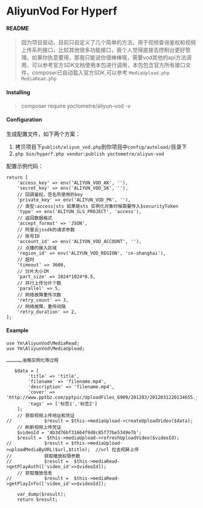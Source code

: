 # AliyunVod For Hyperf

#### README

> 因为项目驱动，目前只自定义了几个简单的方法，用于视频查询鉴权和视频上传系列接口，比较其他很多功能接口，我个人觉得直接去控制台更好管理。如果你执意要用，那我只能说你很棒棒哦，需要vod其他的api方法调用，可以参考官方SDK文档使用本包进行调用，本包包含官方所有接口文件，composer已自动载入官方SDK,可以参考 `MediaUpload.php` `MediaRead.php`


#### Installing

> composer require yoctometre/aliyun-vod -v


#### Configuration

生成配置文件，如下两个方案：
1.  拷贝项目下`publish/aliyun_vod.php`到你项目中`config/autoload/`目录下
2.  `php bin/hyperf.php vendor:publish yoctometre/aliyun-vod`

配置示例代码：

```
return [
    'access_key' => env('ALIYUN_VOD_AK', ''),
    'secret_key' => env('ALIYUN_VOD_SK', ''),
    // 回调鉴权，签名所使用的key
    'private_key' => env('ALIYUN_VOD_PK', ''),
    // 类型:access|sts 如果是sts 实例化对象时候需要传入$securityToken
    'type' => env('ALIYUN_SLS_PROJECT', 'access'),
    // 返回数据格式
    'accept_format' => 'JSON',
    // 阿里云jssdk的请求参数
    // 账号ID
    'account_id' => env('ALIYUN_VOD_ACCOUNT', ''),
    // 点播的接入区域
    'region_id' => env('ALIYUN_VOD_REGION', 'cn-shanghai'),
    // 超时
    'timeout' => 3600,
    // 分片大小1M
    'part_size' => 1024*1024*0.5,
    // 并行上传分片个数
    'parallel' => 5,
    // 网络故障重传次数
    'retry_count' => 3,
    // 网络故障，重传间隔
    'retry_duration' => 2,
];
```

#### Example

```
use Ym\AliyunVod\MediaRead;
use Ym\AliyunVod\MediaUpload;

………………省略实例化等过程

   $data = [
        'title' => 'title',
        'filename' => 'filename.mp4',
        'description' => 'filename.mp4',
        'cover' => 'http://www.pptbz.com/pptpic/UploadFiles_6909/201203/2012031220134655.jpg',
        'tags' => ['标签1','标签2']
    ];
    // 获取视频上传地址和凭证
//            $result = $this->mediaUpload->createUploadVideo($data);
    // 刷新视频上传凭证
    $videoId = '4b3d76bf31664f9d8c85f77be5349e7b';
    $result =  $this->mediaUpload->refreshUploadVideo($videoId);
//            $result = $this->mediaUpload->uploadMediaByURL($url,$title);  //url 拉去视屏上传
//            获取播放权限参数
//            $result =  $this->mediaRead->getPlayAuth(['video_id'=>$videoId]);
    // 获取播放信息
//            $result =  $this->mediaRead->getPlayInfo(['video_id'=>$videoId]);

    var_dump($result);
    return $result;
```